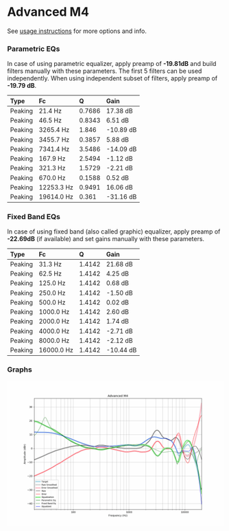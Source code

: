 # Advanced M4
See [usage instructions](https://github.com/jaakkopasanen/AutoEq#usage) for more options and info.

### Parametric EQs
In case of using parametric equalizer, apply preamp of **-19.81dB** and build filters manually
with these parameters. The first 5 filters can be used independently.
When using independent subset of filters, apply preamp of **-19.79 dB**.

| Type    | Fc         |      Q | Gain      |
|:--------|:-----------|:-------|:----------|
| Peaking | 21.4 Hz    | 0.7686 | 17.38 dB  |
| Peaking | 46.5 Hz    | 0.8343 | 6.51 dB   |
| Peaking | 3265.4 Hz  | 1.846  | -10.89 dB |
| Peaking | 3455.7 Hz  | 0.3857 | 5.88 dB   |
| Peaking | 7341.4 Hz  | 3.5486 | -14.09 dB |
| Peaking | 167.9 Hz   | 2.5494 | -1.12 dB  |
| Peaking | 321.3 Hz   | 1.5729 | -2.21 dB  |
| Peaking | 670.0 Hz   | 0.1588 | 0.52 dB   |
| Peaking | 12253.3 Hz | 0.9491 | 16.06 dB  |
| Peaking | 19614.0 Hz | 0.361  | -31.16 dB |

### Fixed Band EQs
In case of using fixed band (also called graphic) equalizer, apply preamp of **-22.69dB**
(if available) and set gains manually with these parameters.

| Type    | Fc         |      Q | Gain      |
|:--------|:-----------|:-------|:----------|
| Peaking | 31.3 Hz    | 1.4142 | 21.68 dB  |
| Peaking | 62.5 Hz    | 1.4142 | 4.25 dB   |
| Peaking | 125.0 Hz   | 1.4142 | 0.68 dB   |
| Peaking | 250.0 Hz   | 1.4142 | -1.50 dB  |
| Peaking | 500.0 Hz   | 1.4142 | 0.02 dB   |
| Peaking | 1000.0 Hz  | 1.4142 | 2.60 dB   |
| Peaking | 2000.0 Hz  | 1.4142 | 1.74 dB   |
| Peaking | 4000.0 Hz  | 1.4142 | -2.71 dB  |
| Peaking | 8000.0 Hz  | 1.4142 | -2.12 dB  |
| Peaking | 16000.0 Hz | 1.4142 | -10.44 dB |

### Graphs
![](./Advanced%20M4.png)